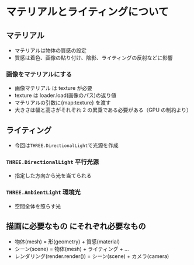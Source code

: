 # マテリアルとライティングについて

## マテリアル

- マテリアルは物体の質感の設定
- 質感は着色、画像の貼り付け、陰影、ライティングの反射などに影響

### 画像をマテリアルにする

- 画像マテリアル は texture が必要
- texture は loader.load(画像のパス)の返り値
- マテリアルの引数に{map:texture} を渡す
- 大きさは幅と高さがそれぞれ 2 の累乗である必要がある（GPU の制約より）

## ライティング

- 今回は`THREE.DirectionalLight`で光源を作成

### `THREE.DirectionalLight` 平行光源

- 指定した方向から光を当てられる

### `THREE.AmbientLight` 環境光

- 空間全体を照らす光

## 描画に必要なもの にそれぞれ必要なもの

- 物体(mesh) = 形(geometry) + 質感(material)
- シーン(scene) = 物体(mesh) + ライティング + ...
- レンダリング(render.render()) = シーン(scene) + カメラ(camera)
